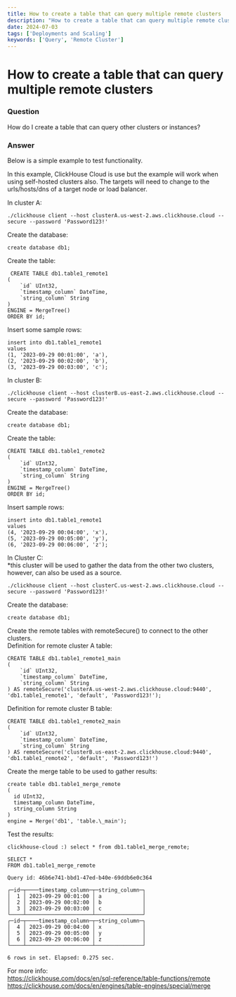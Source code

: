 ```yaml
---
title: How to create a table that can query multiple remote clusters
description: "How to create a table that can query multiple remote clusters"
date: 2024-07-03
tags: ['Deployments and Scaling']
keywords: ['Query', 'Remote Cluster']
---
```


# How to create a table that can query multiple remote clusters

### Question
How do I create a table that can query other clusters or instances?

<!-- truncate -->

### Answer
Below is a simple example to test functionality.  

In this example, ClickHouse Cloud is use but the example will work when using self-hosted clusters also. 
The targets will need to change to the urls/hosts/dns of a target node or load balancer.

In cluster A:
```
./clickhouse client --host clusterA.us-west-2.aws.clickhouse.cloud --secure --password 'Password123!'
```

Create the database:
```
create database db1;
```

Create the table:
```
 CREATE TABLE db1.table1_remote1
(
    `id` UInt32,
    `timestamp_column` DateTime,
    `string_column` String
)
ENGINE = MergeTree()
ORDER BY id;
```

Insert some sample rows:
```
insert into db1.table1_remote1
values
(1, '2023-09-29 00:01:00', 'a'),
(2, '2023-09-29 00:02:00', 'b'),
(3, '2023-09-29 00:03:00', 'c');
```

In cluster B:
```
./clickhouse client --host clusterB.us-east-2.aws.clickhouse.cloud --secure --password 'Password123!'
```

Create the database:
```
create database db1;
```

Create the table:
```
CREATE TABLE db1.table1_remote2
(
    `id` UInt32,
    `timestamp_column` DateTime,
    `string_column` String
)
ENGINE = MergeTree()
ORDER BY id;
```

Insert sample rows:
```
insert into db1.table1_remote1
values
(4, '2023-09-29 00:04:00', 'x'),
(5, '2023-09-29 00:05:00', 'y'),
(6, '2023-09-29 00:06:00', 'z');
```

In Cluster C:  
*this cluster will be used to gather the data from the other two clusters, however, can also be used as a source.
```
./clickhouse client --host clusterC.us-west-2.aws.clickhouse.cloud --secure --password 'Password123!'
```

Create the database:
```
create database db1;
```

Create the remote tables with remoteSecure() to connect to the other clusters.  
Definition for remote cluster A table:
```
CREATE TABLE db1.table1_remote1_main
(
    `id` UInt32,
    `timestamp_column` DateTime,
    `string_column` String
) AS remoteSecure('clusterA.us-west-2.aws.clickhouse.cloud:9440', 'db1.table1_remote1', 'default', 'Password123!');
```

Definition for remote cluster B table:
```
CREATE TABLE db1.table1_remote2_main
(
    `id` UInt32,
    `timestamp_column` DateTime,
    `string_column` String
) AS remoteSecure('clusterB.us-east-2.aws.clickhouse.cloud:9440', 'db1.table1_remote2', 'default', 'Password123!')
```

Create the merge table to be used to gather results:
```
create table db1.table1_merge_remote
(
  id UInt32,
  timestamp_column DateTime,
  string_column String
)
engine = Merge('db1', 'table.\_main');
```

Test the results:
```
clickhouse-cloud :) select * from db1.table1_merge_remote;

SELECT *
FROM db1.table1_merge_remote

Query id: 46b6e741-bbd1-47ed-b40e-69ddb6e0c364

┌─id─┬────timestamp_column─┬─string_column─┐
│  1 │ 2023-09-29 00:01:00 │ a             │
│  2 │ 2023-09-29 00:02:00 │ b             │
│  3 │ 2023-09-29 00:03:00 │ c             │
└────┴─────────────────────┴───────────────┘
┌─id─┬────timestamp_column─┬─string_column─┐
│  4 │ 2023-09-29 00:04:00 │ x             │
│  5 │ 2023-09-29 00:05:00 │ y             │
│  6 │ 2023-09-29 00:06:00 │ z             │
└────┴─────────────────────┴───────────────┘

6 rows in set. Elapsed: 0.275 sec. 
```

For more info:  
https://clickhouse.com/docs/en/sql-reference/table-functions/remote  
https://clickhouse.com/docs/en/engines/table-engines/special/merge  